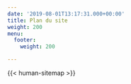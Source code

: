 ```yaml
---
date: '2019-08-01T13:17:31.000+00:00'
title: Plan du site
weight: 200
menu:
  footer:
    weight: 200

---
```

{{< human-sitemap >}}